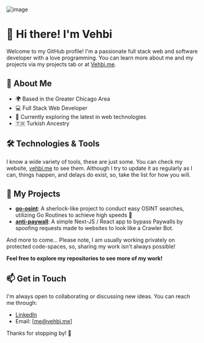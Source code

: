 
![image](https://komarev.com/ghpvc/?username=vehbiu&color=green)

# 👋 Hi there! I'm Vehbi  
Welcome to my GitHub profile! I'm a passionate full stack web and software developer with a love programming. You can learn more about me and my projects via my projects tab or at [Vehbi.me](https://vehbi.me).  

## 🚀 About Me    
- 🌍 Based in the Greater Chicago Area
- 💻 Full Stack Web Developer
- 🌱 Currently exploring the latest in web technologies  
 - 🇹🇷 Turkish Ancestry

## 🛠️ Technologies & Tools    
I know a wide variety of tools, these are just some. You can check my website, [vehbi.me](https://vehbi.me) to see them. Although I try to update it as regularly as I can, things happen, and delays do exist, so, take the list for how you will.
  
## 🌟 My Projects  
  
- **[go-osint](https://github.com/vehbiu/go-osint)**: A sherlock-like project to conduct easy OSINT searches, utilizing Go Routines to achieve high speeds 🚀  
- **[anti-paywall](https://github.com/vehbiu/anti-paywall)**: A simple Next-JS / React app to bypass Paywalls by spoofing requests made to websites to look like a Crawler Bot.

And more to come... Please note, I am usually working privately on protected code-spaces, so, sharing my work isn't always possible!

**Feel free to explore my repositories to see more of my work!**
  
## 📫 Get in Touch  
  
I'm always open to collaborating or discussing new ideas. You can reach me through:  
  
- [LinkedIn](https://www.linkedin.com/in/vehbiu)  
- Email: [[me@vehbi.me](mailto:me@vehbi.me)]  
  
Thanks for stopping by! 🚀

